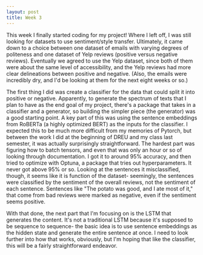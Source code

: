 ```yaml
---
layout: post
title: Week 3
---
```


This week I finally started coding for my project! Where I left off, I was still looking for datasets to use sentiment/style transfer. Ultimately, it came down to a choice between one dataset of emails with varying degrees of politeness and one dataset of Yelp reviews (positive versus negative reviews). Eventually we agreed to use the Yelp dataset, since both of them were about the same level of accessibility, and the Yelp reviews had more clear delineations between positive and negative. (Also, the emails were incredibly dry, and I'd be looking at them for the next eight weeks or so.) 

The first thing I did was create a classifier for the data that could split it into positive or negative. Apparently, to generate the spectrum of texts that I plan to have as the end goal of my project, there's a package that takes in a classifier and a generator, so building the simpler piece (the generator) was a good starting point. A key part of this was using the sentence embeddings from RoBERTa (a highly optimized BERT) as the inputs for the classifier. I expected this to be much more difficult from my memories of Pytorch, but between the work I did at the beginning of DREU and my class last semester, it was actually surprisingly straightforward. The hardest part was figuring how to batch tensors, and even that was only an hour or so of looking through documentation. I got it to around 95% accuracy, and then tried to optimize with Optuna, a package that tries out hyperparameters. It never got above 95% or so. Looking at the sentences it misclassified, though, it seems like it is function of the dataset- seemingly, the sentences were classified by the sentiment of the overall reviews, not the sentiment of each sentence. Sentences like "The potato was good, and I ate most of it," that come from  bad reviews were marked as negative, even if the sentiment seems positive. 

With that done, the next part that I'm focusing on is the LSTM that generates the content. It's not a traditional LSTM because it's supposed to be sequence to sequence- the basic idea is to use sentence embeddings as the hidden state and generate the entire sentence at once. I need to look further into how that works, obviously, but I'm hoping that like the classifier, this will be a fairly straightforward endeavor.
